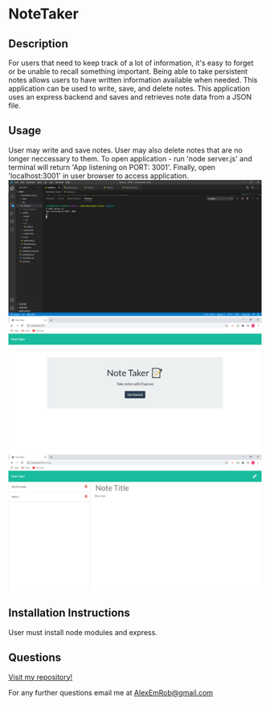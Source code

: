 # NoteTaker

## Description
For users that need to keep track of a lot of information, it's easy to forget or be unable to recall something important. Being able to take persistent notes allows users to have written information available when needed.
This application can be used to write, save, and delete notes. This application uses an express backend and saves and retrieves note data from a JSON file.
## Usage
User may write and save notes. User may also delete notes that are no longer neccessary to them.
To open application - run 'node server.js' and terminal will return 'App listening on PORT: 3001'. Finally, open 'localhost:3001' in user browser to access application.
<img src="./assets/notetaker1.png" alt="note taker screenshot">
<img src="./assets/notetaker2.png" alt="note taker screenshot">
<img src="./assets/notetaker3.png" alt="note taker screenshot">
## Installation Instructions
User must install node modules and express.
## Questions

[Visit my repository!](https://www.github.com/alexemrob)

For any further questions email me at AlexEmRob@gmail.com
